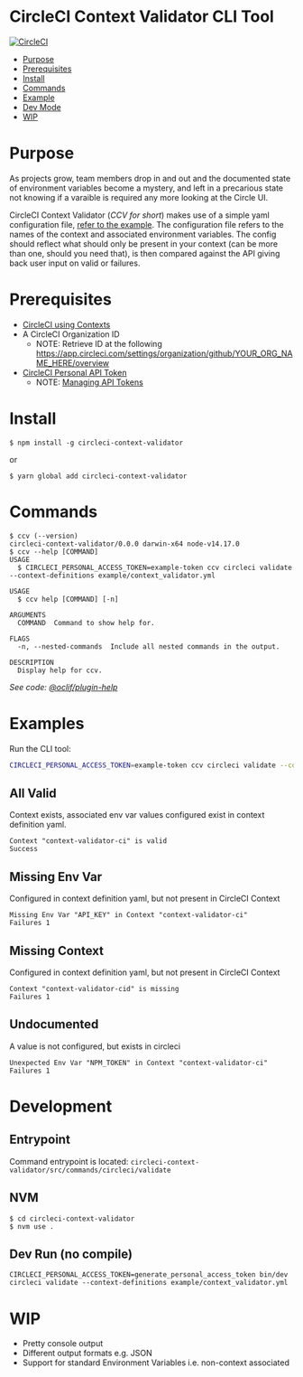 CircleCI Context Validator CLI Tool
=================

[![CircleCI](https://circleci.com/gh/armakuni/circleci-context-validator/tree/main.svg?style=svg&circle-token=e243ff035113b5a9b5d5b939673556e063ac3b5a)](https://circleci.com/gh/armakuni/circleci-context-validator/tree/main)

<!-- toc -->
* [Purpose](#purpose)
* [Prerequisites](#prerequisites)
* [Install](#install)
* [Commands](#commands)
* [Example](#examples)
* [Dev Mode](#development)
* [WIP](#wip)
<!-- tocstop -->

# Purpose 
As projects grow, team members drop in and out and the documented state of environment variables become a mystery, and left in a precarious state not knowing if a varaible is required any more looking at the Circle UI.

CircleCI Context Validator (*CCV for short*) makes use of a simple yaml configuration file, [refer to the example](./example/context_validator.yml). The configuration file refers to the names of the context and associated environment variables. The config should reflect what should only be present in your context (can be more than one, should you need that), is then compared against the API giving back user input on valid or failures.

# Prerequisites
- [CircleCI using Contexts](https://circleci.com/docs/2.0/contexts/)
- A CircleCI Organization ID
    - NOTE: Retrieve ID at the following https://app.circleci.com/settings/organization/github/YOUR_ORG_NAME_HERE/overview
- [CircleCI Personal API Token](https://app.circleci.com/settings/user/tokens) 
    - NOTE: [Managing API Tokens](https://circleci.com/docs/2.0/managing-api-tokens/)

# Install
```sh-session
$ npm install -g circleci-context-validator
``` 
or 
```sh-session
$ yarn global add circleci-context-validator
```

# Commands
```
$ ccv (--version)
circleci-context-validator/0.0.0 darwin-x64 node-v14.17.0
$ ccv --help [COMMAND]
USAGE
  $ CIRCLECI_PERSONAL_ACCESS_TOKEN=example-token ccv circleci validate --context-definitions example/context_validator.yml
```

```
USAGE
  $ ccv help [COMMAND] [-n]

ARGUMENTS
  COMMAND  Command to show help for.

FLAGS
  -n, --nested-commands  Include all nested commands in the output.

DESCRIPTION
  Display help for ccv.
```

_See code: [@oclif/plugin-help](https://github.com/oclif/plugin-help/blob/v5.1.10/src/commands/help.ts)_

# Examples
Run the CLI tool:
```sh
CIRCLECI_PERSONAL_ACCESS_TOKEN=example-token ccv circleci validate --context-definitions .circleci/context_validator.yml
```

## All Valid 
Context exists, associated env var values configured exist in context definition yaml.
```
Context "context-validator-ci" is valid
Success
```

## Missing Env Var
Configured in context definition yaml, but not present in CircleCI Context
```
Missing Env Var "API_KEY" in Context "context-validator-ci"
Failures 1
```

## Missing Context
Configured in context definition yaml, but not present in CircleCI Context
```
Context "context-validator-cid" is missing
Failures 1
```
## Undocumented
A value is not configured, but exists in circleci
```
Unexpected Env Var "NPM_TOKEN" in Context "context-validator-ci"
Failures 1
```

# Development
## Entrypoint
Command entrypoint is located: `circleci-context-validator/src/commands/circleci/validate`
## NVM
```
$ cd circleci-context-validator
$ nvm use .
```

## Dev Run (no compile)
```sh-session
CIRCLECI_PERSONAL_ACCESS_TOKEN=generate_personal_access_token bin/dev circleci validate --context-definitions example/context_validator.yml
```

# WIP
- Pretty console output
- Different output formats e.g. JSON
- Support for standard Environment Variables i.e. non-context associated
